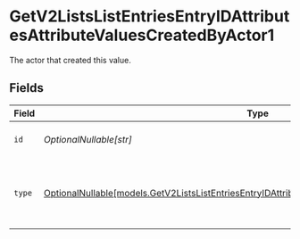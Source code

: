 # GetV2ListsListEntriesEntryIDAttributesAttributeValuesCreatedByActor1

The actor that created this value.


## Fields

| Field                                                                                                                                                                                      | Type                                                                                                                                                                                       | Required                                                                                                                                                                                   | Description                                                                                                                                                                                |
| ------------------------------------------------------------------------------------------------------------------------------------------------------------------------------------------ | ------------------------------------------------------------------------------------------------------------------------------------------------------------------------------------------ | ------------------------------------------------------------------------------------------------------------------------------------------------------------------------------------------ | ------------------------------------------------------------------------------------------------------------------------------------------------------------------------------------------ |
| `id`                                                                                                                                                                                       | *OptionalNullable[str]*                                                                                                                                                                    | :heavy_minus_sign:                                                                                                                                                                         | An ID to identify the actor.                                                                                                                                                               |
| `type`                                                                                                                                                                                     | [OptionalNullable[models.GetV2ListsListEntriesEntryIDAttributesAttributeValuesCreatedByActorType1]](../models/getv2listslistentriesentryidattributesattributevaluescreatedbyactortype1.md) | :heavy_minus_sign:                                                                                                                                                                         | The type of actor. [Read more information on actor types here](/docs/actors).                                                                                                              |